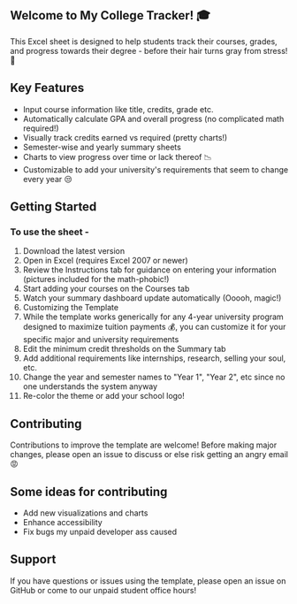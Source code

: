 ## Welcome to My College Tracker! 🎓
This Excel sheet is designed to help students track their courses, grades, and progress towards their degree - before their hair turns gray from stress! 👴

## Key Features
- Input course information like title, credits, grade etc.
- Automatically calculate GPA and overall progress (no complicated math required!)
- Visually track credits earned vs required (pretty charts!)
- Semester-wise and yearly summary sheets
- Charts to view progress over time or lack thereof 📉
- Customizable to add your university's requirements that seem to change every year 😒

## Getting Started
### To use the sheet -

1. Download the latest version
2. Open in Excel (requires Excel 2007 or newer)
3. Review the Instructions tab for guidance on entering your information (pictures included for the math-phobic!)
4. Start adding your courses on the Courses tab
5. Watch your summary dashboard update automatically (Ooooh, magic!)
6. Customizing the Template
7. While the template works generically for any 4-year university program designed to maximize tuition payments 💰, you can customize it for your specific major and university requirements
8. Edit the minimum credit thresholds on the Summary tab
9. Add additional requirements like internships, research, selling your soul, etc.
10. Change the year and semester names to "Year 1", "Year 2", etc since no one understands the system anyway
11. Re-color the theme or add your school logo!

## Contributing
Contributions to improve the template are welcome! Before making major changes, please open an issue to discuss or else risk getting an angry email 😡

## Some ideas for contributing

- Add new visualizations and charts
- Enhance accessibility
- Fix bugs my unpaid developer ass caused

## Support
If you have questions or issues using the template, please open an issue on GitHub or come to our unpaid student office hours!
